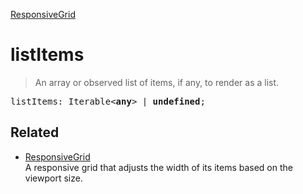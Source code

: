 [ResponsiveGrid](ResponsiveGrid.md)

# listItems

> An array or observed list of items, if any, to render as a list.

<pre class="docgen_signature">listItems: Iterable&lt;<b>any</b>&gt; | <b>undefined</b>;</pre>

## Related

- [<!--{ref:class}-->ResponsiveGrid](ResponsiveGrid.md) \
    A responsive grid that adjusts the width of its items based on the viewport size.
